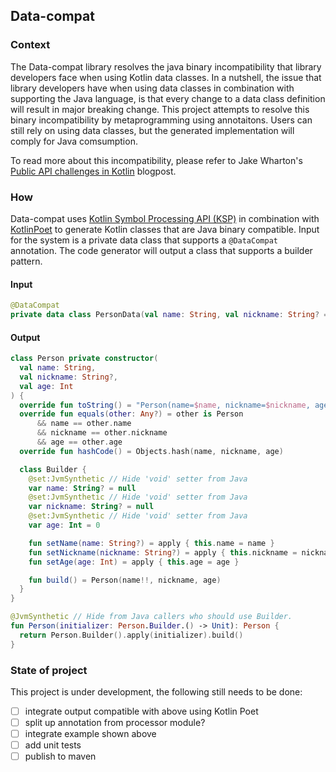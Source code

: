 ## Data-compat

### Context
The Data-compat library resolves the java binary incompatibility that library developers face when using Kotlin data classes.
In a nutshell, the issue that library developers have when using data classes in combination with supporting the Java language, is that every change to a data class definition will result in major breaking change. This project attempts to resolve this binary incompatibility by metaprogramming using annotaitons. Users can still rely on using data classes, but the generated implementation will comply for Java comsumption.

To read more about this incompatibility, please refer to Jake Wharton's [Public API challenges in Kotlin](https://jakewharton.com/public-api-challenges-in-kotlin/) blogpost.

### How
Data-compat uses [Kotlin Symbol Processing API (KSP)](https://kotlinlang.org/docs/ksp-overview.html) in combination with [KotlinPoet](https://square.github.io/kotlinpoet/) to generate Kotlin classes that are Java binary compatible. Input for the system is a private data class that supports a `@DataCompat` annotation. The code generator will output a class that supports a builder pattern.

#### Input

```kotlin
@DataCompat
private data class PersonData(val name: String, val nickname: String? = null, val age: Int)
```

#### Output

```kotlin
class Person private constructor(
  val name: String,
  val nickname: String?,
  val age: Int
) {
  override fun toString() = "Person(name=$name, nickname=$nickname, age=$age)"
  override fun equals(other: Any?) = other is Person
      && name == other.name
      && nickname == other.nickname
      && age == other.age
  override fun hashCode() = Objects.hash(name, nickname, age)

  class Builder {
    @set:JvmSynthetic // Hide 'void' setter from Java
    var name: String? = null
    @set:JvmSynthetic // Hide 'void' setter from Java
    var nickname: String? = null
    @set:JvmSynthetic // Hide 'void' setter from Java
    var age: Int = 0

    fun setName(name: String?) = apply { this.name = name }
    fun setNickname(nickname: String?) = apply { this.nickname = nickname }
    fun setAge(age: Int) = apply { this.age = age }

    fun build() = Person(name!!, nickname, age)
  }
}

@JvmSynthetic // Hide from Java callers who should use Builder.
fun Person(initializer: Person.Builder.() -> Unit): Person {
  return Person.Builder().apply(initializer).build()
}
```

### State of project

This project is under development, the following still needs to be done:
 - [ ] integrate output compatible with above using Kotlin Poet
 - [ ] split up annotation from processor module?
 - [ ] integrate example shown above
 - [ ] add unit tests
 - [ ] publish to maven
